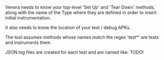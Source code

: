 Venera needs to know your top-level 'Set Up' and 'Tear Down' methods, along with the name of the Type where they are defined in order to insert initial instrumentation.

It also needs to know the location of your test / debug APKs.

The tool assumes methods whose names match the regex 'test*' are tests and instruments them.

JSON log files are created for each test and are named like: TODO!